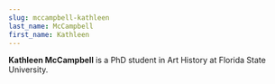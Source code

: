 ```yaml
---
slug: mccampbell-kathleen
last_name: McCampbell
first_name: Kathleen
---
```

**Kathleen McCampbell** is a PhD student in Art History at Florida State University.
